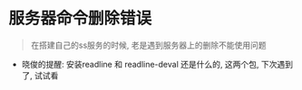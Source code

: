 # 服务器命令删除错误

> 在搭建自己的ss服务的时候, 老是遇到服务器上的删除不能使用问题

* 晓俊的提醒: 安装readline 和 readline-deval 还是什么的, 这两个包, 下次遇到了, 试试看
